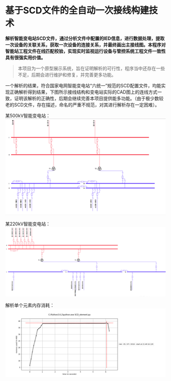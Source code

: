 # 基于SCD文件的全自动一次接线构建技术
**解析智能变电站SCD文件，通过分析文件中配置的IED信息，进行数据处理，提取一次设备的关联关系，获取一次设备的连接关系，并最终画出主接线图。本程序对智能站工程文件在线匹配校验，实现实时监视运行设备与管控系统工程文件一致性具有很强实用价值。**
> 本项目为一个原型展示系统，旨在证明解析的可行性，程序当中还存在一些不足，后期会进行维护和修复，并完善更多功能。

一个解析的结果，符合国家电网智能变电站“六统一”规范的SCD配置文件，均能实现正确解析得到结果，下图所示接线结构和变电站实际的CAD图上的连线方式一致，证明该解析的正确性，后期会继续完善本项目提供能多功能。（由于极少数较老的SCD文件，存在描述，命名的严重不规范，对其进行解析存在一定困难）。

某500kV智能变电站：
![](demo-2.PNG)

某220kV智能变电站：
![](demo.png)

解析单个元素内存消耗：
![](memory-per-element-resolve.png)
